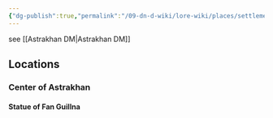 ```yaml
---
{"dg-publish":true,"permalink":"/09-dn-d-wiki/lore-wiki/places/settlements/eranvale/l-astrakhan/","tags":["Settlement","city","Astrakhan","Eranvale","lore-wiki"]}
---
```



see [[Astrakhan DM\|Astrakhan DM]]

## Locations
### Center of Astrakhan
#### Statue of Fan Guillna
